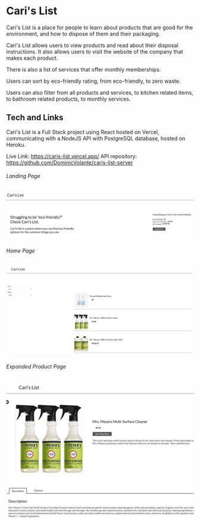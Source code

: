 # Cari's List

Cari's List is a place for people to learn about products that are good for the environment, and how to dispose of them and their packaging.

Cari's List allows users to view products and read about their disposal instructions. It also allows users to visit the website of the company that makes each product.

There is also a list of services that offer monthly memberships.

Users can sort by eco-friendly rating, from eco-friendly, to zero waste.

Users can also filter from all products and services, to kitchen related items, to bathroom related products, to monthly services.

## Tech and Links

Cari's List is a Full Stack project using React hosted on Vercel, communicating with a NodeJS API with PostgreSQL database, hosted on Heroku.

Live Link: https://caris-list.vercel.app/
API repository: https://github.com/DominicVolante/caris-list-server

###### Landing Page

![Landing Page](/screenshots/landingPageImg.png)

###### Home Page

![unsorted home](/screenshots/home.png)

###### Expanded Product Page

![sorted home](/screenshots/expandedPage.png)
